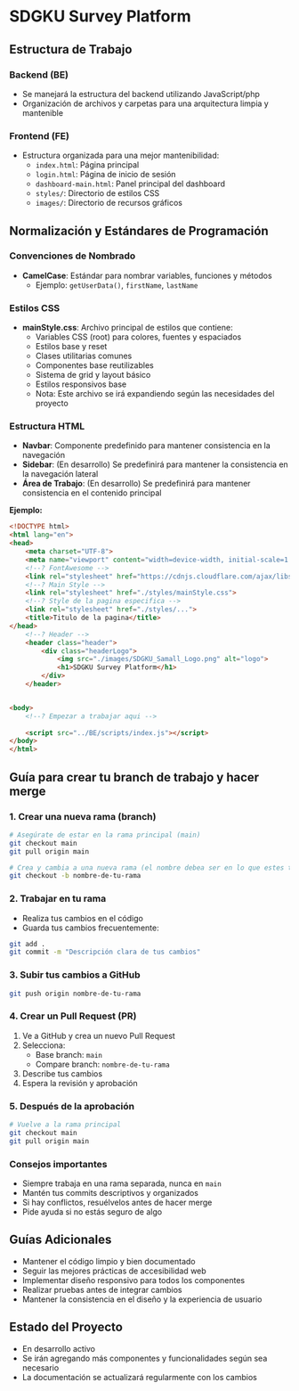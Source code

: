 # SDGKU Survey Platform

## Estructura de Trabajo

### Backend (BE)
- Se manejará la estructura del backend utilizando JavaScript/php
- Organización de archivos y carpetas para una arquitectura limpia y mantenible

### Frontend (FE)
- Estructura organizada para una mejor mantenibilidad:
  - `index.html`: Página principal
  - `login.html`: Página de inicio de sesión
  - `dashboard-main.html`: Panel principal del dashboard
  - `styles/`: Directorio de estilos CSS
  - `images/`: Directorio de recursos gráficos

## Normalización y Estándares de Programación

### Convenciones de Nombrado
- **CamelCase**: Estándar para nombrar variables, funciones y métodos
  - Ejemplo: `getUserData()`, `firstName`, `lastName`

### Estilos CSS
- **mainStyle.css**: Archivo principal de estilos que contiene:
  - Variables CSS (root) para colores, fuentes y espaciados
  - Estilos base y reset
  - Clases utilitarias comunes
  - Componentes base reutilizables
  - Sistema de grid y layout básico
  - Estilos responsivos base
  - Nota: Este archivo se irá expandiendo según las necesidades del proyecto

### Estructura HTML
- **Navbar**: Componente predefinido para mantener consistencia en la navegación
- **Sidebar**: (En desarrollo) Se predefinirá para mantener la consistencia en la navegación lateral
- **Área de Trabajo**: (En desarrollo) Se predefinirá para mantener consistencia en el contenido principal

**Ejemplo:**
``` html
<!DOCTYPE html>
<html lang="en">
<head>
    <meta charset="UTF-8">
    <meta name="viewport" content="width=device-width, initial-scale=1.0">
    <!--? FontAwesome -->
    <link rel="stylesheet" href="https://cdnjs.cloudflare.com/ajax/libs/font-awesome/6.0.0-beta3/css/all.min.css">
    <!--? Main Style -->
    <link rel="stylesheet" href="./styles/mainStyle.css">
    <!--? Style de la pagina especifica -->
    <link rel="stylesheet" href="./styles/...">
    <title>Titulo de la pagina</title>
</head>
    <!--? Header -->
    <header class="header">
        <div class="headerLogo">
            <img src="./images/SDGKU_Samall_Logo.png" alt="logo">
            <h1>SDGKU Survey Platform</h1>
        </div>
    </header>


<body>
    <!--? Empezar a trabajar aqui -->
    
    <script src="../BE/scripts/index.js"></script>
</body>
</html>
```

## Guía para crear tu branch de trabajo y hacer merge

### 1. Crear una nueva rama (branch)
```bash
# Asegúrate de estar en la rama principal (main)
git checkout main
git pull origin main

# Crea y cambia a una nueva rama (el nombre debea ser en lo que estes trabajando)
git checkout -b nombre-de-tu-rama
```

### 2. Trabajar en tu rama
- Realiza tus cambios en el código
- Guarda tus cambios frecuentemente:
```bash
git add .
git commit -m "Descripción clara de tus cambios"
```

### 3. Subir tus cambios a GitHub
```bash
git push origin nombre-de-tu-rama
```

### 4. Crear un Pull Request (PR)
1. Ve a GitHub y crea un nuevo Pull Request
2. Selecciona:
   - Base branch: `main`
   - Compare branch: `nombre-de-tu-rama`
3. Describe tus cambios
4. Espera la revisión y aprobación

### 5. Después de la aprobación
```bash
# Vuelve a la rama principal
git checkout main
git pull origin main
```

### Consejos importantes
- Siempre trabaja en una rama separada, nunca en `main`
- Mantén tus commits descriptivos y organizados
- Si hay conflictos, resuélvelos antes de hacer merge
- Pide ayuda si no estás seguro de algo

## Guías Adicionales
- Mantener el código limpio y bien documentado
- Seguir las mejores prácticas de accesibilidad web
- Implementar diseño responsivo para todos los componentes
- Realizar pruebas antes de integrar cambios
- Mantener la consistencia en el diseño y la experiencia de usuario

## Estado del Proyecto
- En desarrollo activo
- Se irán agregando más componentes y funcionalidades según sea necesario
- La documentación se actualizará regularmente con los cambios
